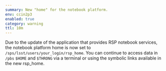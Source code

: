 ```yaml
---
summary: New "home" for the notebook platform.
env: ccin2p3
enabled: true
category: warning
ttl: 10m
---
```


Due to the update of the application that provides RSP notebook services, the notebook platform home is now set to `/sps/lsst/users/your_login/rsp_home`. 
You can continue to access data in `/pbs` `$HOME` and `$THRONG` via a terminal or using the symbolic links available in the new rsp_home. 

